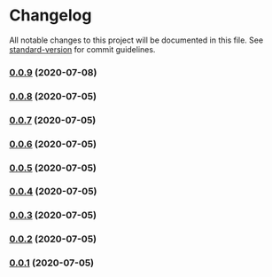 # Changelog

All notable changes to this project will be documented in this file. See [standard-version](https://github.com/conventional-changelog/standard-version) for commit guidelines.

### [0.0.9](https://git.nativecode.net///compare/v0.0.8...v0.0.9) (2020-07-08)

### [0.0.8](https://git.nativecode.net///compare/v0.0.7...v0.0.8) (2020-07-05)

### [0.0.7](https://git.nativecode.net///compare/v0.0.6...v0.0.7) (2020-07-05)

### [0.0.6](https://git.nativecode.net///compare/v0.0.5...v0.0.6) (2020-07-05)

### [0.0.5](https://git.nativecode.net///compare/v0.0.4...v0.0.5) (2020-07-05)

### [0.0.4](https://git.nativecode.net///compare/v0.0.3...v0.0.4) (2020-07-05)

### [0.0.3](https://git.nativecode.net///compare/v0.0.2...v0.0.3) (2020-07-05)

### [0.0.2](https://git.nativecode.net///compare/v0.0.1...v0.0.2) (2020-07-05)

### [0.0.1](https://git.nativecode.net///compare/v0.0.0...v0.0.1) (2020-07-05)
